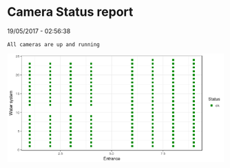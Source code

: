 Camera Status report
================
19/05/2017 - 02:56:38

    All cameras are up and running

![](camreport_files/figure-markdown_github/unnamed-chunk-2-1.png)

